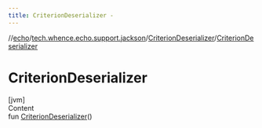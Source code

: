 ```yaml
---
title: CriterionDeserializer -
---
```

//[echo](../../index.md)/[tech.whence.echo.support.jackson](../index.md)/[CriterionDeserializer](index.md)/[CriterionDeserializer](-criterion-deserializer.md)



# CriterionDeserializer  
[jvm]  
Content  
fun [CriterionDeserializer](-criterion-deserializer.md)()  



